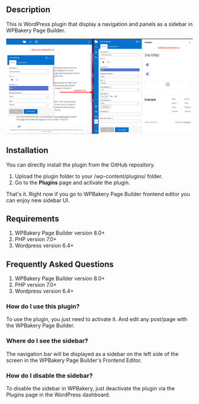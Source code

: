 ## Description

This is WordPress plugin that display a navigation and panels as a sidebar in WPBakery Page Builder.

![](assets/images/screenshot-1.png)

## Installation
You can directly install the plugin from the GitHub repository.
1. Upload the plugin folder to your /wp-content/plugins/ folder.
2. Go to the **Plugins** page and activate the plugin.

That's it. Right now if you go to WPBakery Page Builder frontend editor you can enjoy new sidebar UI.

## Requirements
1. WPBakery Page Builder version 8.0+
2. PHP version 7.0+
3. Wordpress version 6.4+

## Frequently Asked Questions
1. WPBakery Page Builder version 8.0+
2. PHP version 7.0+
3. Wordpress version 6.4+

### How do I use this plugin?

To use the plugin, you just need to activate it. And edit any post/page with the WPBakery Page Builder.

### Where do I see the sidebar?

The navigation bar will be displayed as a sidebar on the left side of the screen in the WPBakery Page Builder's Frontend Editor.

### How do I disable the sidebar?

To disable the sidebar in WPBakery, just deactivate the plugin via the Plugins page in the WordPress dashboard.
